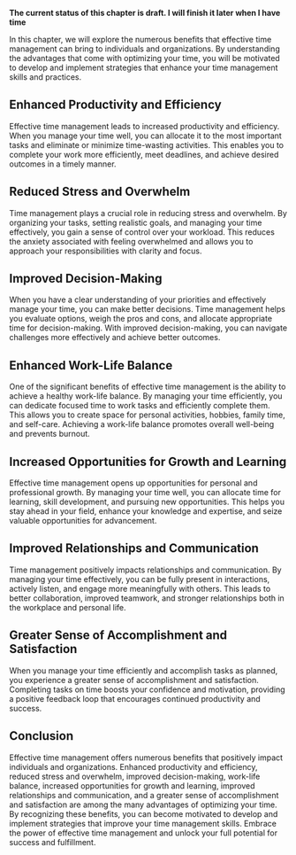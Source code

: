 **The current status of this chapter is draft. I will finish it later when I have time**

In this chapter, we will explore the numerous benefits that effective time management can bring to individuals and organizations. By understanding the advantages that come with optimizing your time, you will be motivated to develop and implement strategies that enhance your time management skills and practices.

Enhanced Productivity and Efficiency
------------------------------------

Effective time management leads to increased productivity and efficiency. When you manage your time well, you can allocate it to the most important tasks and eliminate or minimize time-wasting activities. This enables you to complete your work more efficiently, meet deadlines, and achieve desired outcomes in a timely manner.

Reduced Stress and Overwhelm
----------------------------

Time management plays a crucial role in reducing stress and overwhelm. By organizing your tasks, setting realistic goals, and managing your time effectively, you gain a sense of control over your workload. This reduces the anxiety associated with feeling overwhelmed and allows you to approach your responsibilities with clarity and focus.

Improved Decision-Making
------------------------

When you have a clear understanding of your priorities and effectively manage your time, you can make better decisions. Time management helps you evaluate options, weigh the pros and cons, and allocate appropriate time for decision-making. With improved decision-making, you can navigate challenges more effectively and achieve better outcomes.

Enhanced Work-Life Balance
--------------------------

One of the significant benefits of effective time management is the ability to achieve a healthy work-life balance. By managing your time efficiently, you can dedicate focused time to work tasks and efficiently complete them. This allows you to create space for personal activities, hobbies, family time, and self-care. Achieving a work-life balance promotes overall well-being and prevents burnout.

Increased Opportunities for Growth and Learning
-----------------------------------------------

Effective time management opens up opportunities for personal and professional growth. By managing your time well, you can allocate time for learning, skill development, and pursuing new opportunities. This helps you stay ahead in your field, enhance your knowledge and expertise, and seize valuable opportunities for advancement.

Improved Relationships and Communication
----------------------------------------

Time management positively impacts relationships and communication. By managing your time effectively, you can be fully present in interactions, actively listen, and engage more meaningfully with others. This leads to better collaboration, improved teamwork, and stronger relationships both in the workplace and personal life.

Greater Sense of Accomplishment and Satisfaction
------------------------------------------------

When you manage your time efficiently and accomplish tasks as planned, you experience a greater sense of accomplishment and satisfaction. Completing tasks on time boosts your confidence and motivation, providing a positive feedback loop that encourages continued productivity and success.

Conclusion
----------

Effective time management offers numerous benefits that positively impact individuals and organizations. Enhanced productivity and efficiency, reduced stress and overwhelm, improved decision-making, work-life balance, increased opportunities for growth and learning, improved relationships and communication, and a greater sense of accomplishment and satisfaction are among the many advantages of optimizing your time. By recognizing these benefits, you can become motivated to develop and implement strategies that improve your time management skills. Embrace the power of effective time management and unlock your full potential for success and fulfillment.
